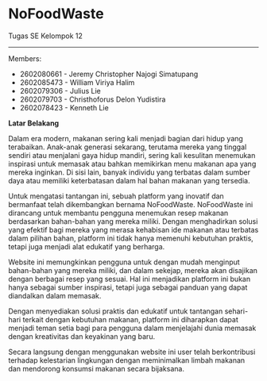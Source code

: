 # NoFoodWaste
Tugas SE Kelompok 12
****
Members:
+ 2602080661 - Jeremy Christopher Najogi Simatupang 
+ 2602085473 - William Viriya Halim
+ 2602079306 - Julius Lie
+ 2602079703 - Christhoforus Delon Yudistira
+ 2602078423 - Kenneth Lie


**Latar Belakang**

Dalam era modern, makanan sering kali menjadi bagian dari hidup yang terabaikan. Anak-anak generasi sekarang, terutama mereka yang tinggal sendiri atau menjalani gaya hidup mandiri, sering kali kesulitan menemukan inspirasi untuk memasak atau bahkan memikirkan menu makanan apa yang mereka inginkan. Di sisi lain, banyak individu yang terbatas dalam sumber daya atau memiliki keterbatasan dalam hal bahan makanan yang tersedia.

Untuk mengatasi tantangan ini, sebuah platform yang inovatif dan bermanfaat telah dikembangkan bernama NoFoodWaste. NoFoodWaste ini dirancang untuk membantu pengguna menemukan resep makanan berdasarkan bahan-bahan yang mereka miliki. Dengan menghadirkan solusi yang efektif bagi mereka yang merasa kehabisan ide makanan atau terbatas dalam pilihan bahan, platform ini tidak hanya memenuhi kebutuhan praktis, tetapi juga menjadi alat edukatif yang berharga.

Website ini memungkinkan pengguna untuk dengan mudah menginput bahan-bahan yang mereka miliki, dan dalam sekejap, mereka akan disajikan dengan berbagai resep yang sesuai. Hal ini menjadikan platform ini bukan hanya sebagai sumber inspirasi, tetapi juga sebagai panduan yang dapat diandalkan dalam memasak.

Dengan menyediakan solusi praktis dan edukatif untuk tantangan sehari-hari terkait dengan kebutuhan makanan, platform ini diharapkan dapat menjadi teman setia bagi para pengguna dalam menjelajahi dunia memasak dengan kreativitas dan keyakinan yang baru.

Secara langsung dengan menggunakan website ini user telah berkontribusi terhadap kelestarian lingkungan dengan meminimalkan limbah makanan dan mendorong konsumsi makanan secara bijaksana.
